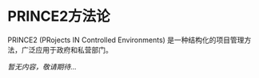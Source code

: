 # PRINCE2方法论

PRINCE2 (PRojects IN Controlled Environments) 是一种结构化的项目管理方法，广泛应用于政府和私营部门。

*暂无内容，敬请期待...*
